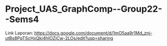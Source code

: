# Project_UAS_GraphComp--Group22--Sems4


Link Laporan:
https://docs.google.com/document/d/1mO5aa9r1Md_znj-utBs8PqTScHxQki4hIOZjCw-2LOs/edit?usp=sharing
